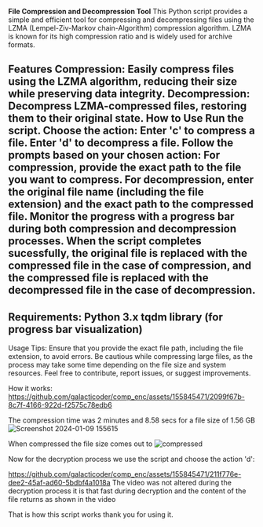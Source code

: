 
**File Compression and Decompression Tool**
This Python script provides a simple and efficient tool for compressing and decompressing files using the LZMA (Lempel-Ziv-Markov chain-Algorithm) compression algorithm. LZMA is known for its high compression ratio and is widely used for archive formats.

Features
Compression: Easily compress files using the LZMA algorithm, reducing their size while preserving data integrity.
Decompression: Decompress LZMA-compressed files, restoring them to their original state.
How to Use
  Run the script.
  Choose the action:
  Enter 'c' to compress a file.
  Enter 'd' to decompress a file.
  Follow the prompts based on your chosen action:
  For compression, provide the exact path to the file you want to compress.
  For decompression, enter the original file name (including the file extension) and the exact path to the compressed file.
  Monitor the progress with a progress bar during both compression and decompression processes.
  When the script completes sucessfully, the original file is replaced with the compressed file in the case of compression, and the compressed file is replaced with the decompressed file in  the case of decompression.
-----------------------------------------------
Requirements:
  Python 3.x
  tqdm library (for progress bar visualization)
-----------------------------------------------
Usage Tips:
  Ensure that you provide the exact file path, including the file extension, to avoid errors.
  Be cautious while compressing large files, as the process may take some time depending on the file size and system resources.
  Feel free to contribute, report issues, or suggest improvements.


How it works:
https://github.com/galacticoder/comp_enc/assets/155845471/2099f67b-8c7f-4166-922d-f2575c78edb6

The compression time was 2 minutes and 8.58 secs for a file size of 1.56 GB
![Screenshot 2024-01-09 155615](https://github.com/galacticoder/comp_enc/assets/155845471/b0794c4f-7eb0-40c6-8d09-180f5e96e9a8)

When compressed the file size comes out to 
![compressed](https://github.com/galacticoder/comp_enc/assets/155845471/da652231-cc7e-41f4-b9bf-d305c381cf91)

Now for the decryption process we use the script and choose the action 'd':

https://github.com/galacticoder/comp_enc/assets/155845471/211f776e-dee2-45af-ad60-5bdbf4a1018a
The video was not altered during the decryption process it is that fast during decryption and the content of the file returns as shown in the video

That is how this script works thank you for using it.



